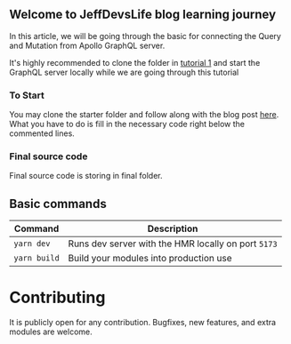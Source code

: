 ## Welcome to JeffDevsLife blog learning journey

In this article, we will be going through the basic for connecting the Query and Mutation from Apollo GraphQL server.

It's highly recommended to clone the folder in [tutorial 1](https://github.com/Jeffcw96/graphlq-learning-journey/tree/master/01-apollo-graphql-server/final) and start the GraphQL server locally while we are going through this tutorial

### To Start

You may clone the starter folder and follow along with the blog post [here](https://jeffdevslife.com). What you have to do is fill in the necessary code right below the commented lines.

### Final source code

Final source code is storing in final folder.

## Basic commands

| Command      | Description                                         |
| ------------ | --------------------------------------------------- |
| `yarn dev` | Runs dev server with the HMR locally on port `5173` |
| `yarn build` | Build your modules into production use |

# Contributing

It is publicly open for any contribution. Bugfixes, new features, and extra modules are welcome.
